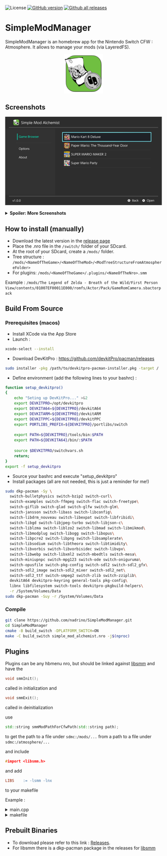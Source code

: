 ![License](https://img.shields.io/badge/License-GPLv3-blue.svg) [![GitHub version](https://badge.fury.io/gh/nadrino%2FSimpleModManager.svg)](https://github.com/nadrino/SimpleModManager/releases/) [![Github all releases](https://img.shields.io/github/downloads/nadrino/SimpleModManager/total.svg)](https://GitHub.com/nadrino/SimpleModManager/releases/)

# SimpleModManager

SimpleModManager is an homebrew app for the Nintendo Switch CFW : Atmosphere.
It allows to manage your mods (via LayeredFS).

<p align="center"><img src="./src/Applications/SimpleModManager/resources/romfs/images/icon_corner.png" width="25%"></p>

## Screenshots

![](./screenshots/1.jpg)

<details>
  <summary><b>Spoiler: More Screenshots</b></summary>

![](./screenshots/2.jpg)
![](./screenshots/3.jpg)
![](./screenshots/4.jpg)
![](./screenshots/5.jpg)
![](./screenshots/6.jpg)

</details>


## How to install (manually)
- Download the latest version in the [release page](https://github.com/nadrino/SimpleModManager/releases)
- Place the .nro file in the `/switch/` folder of your SDcard.
- At the root of your SDcard, create a `/mods/` folder.
- Tree structure : `/mods/<NameOfTheGame>/<NameOfTheMod>/<ModTreeStructureFromAtmosphereFolder>`
- For plugins: `/mods/<NameOfTheGame>/.plugins/<NameOfTheNro>.smm`

Example : `/mods/The Legend of Zelda - Breath of the Wild/First Person View/contents/01007EF00011E000/romfs/Actor/Pack/GameRomCamera.sbactorpack`


## Build From Source

### Prerequisites (macos)
- Install XCode via the App Store
- Launch :
```bash
xcode-select --install
```
- Download DevKitPro : https://github.com/devkitPro/pacman/releases
```bash
sudo installer -pkg /path/to/devkitpro-pacman-installer.pkg -target /
```
- Define environment (add the following lines to your bashrc) :
```bash
function setup_devkitpro()
{
    echo "Seting up DevKitPro..." >&2
    export DEVKITPRO=/opt/devkitpro
    export DEVKITA64=${DEVKITPRO}/devkitA64
    export DEVKITARM=${DEVKITPRO}/devkitARM
    export DEVKITPPC=${DEVKITPRO}/devkitPPC
    export PORTLIBS_PREFIX=${DEVKITPRO}/portlibs/switch

    export PATH=${DEVKITPRO}/tools/bin:$PATH
    export PATH=${DEVKITA64}/bin/:$PATH

    source $DEVKITPRO/switchvars.sh
    return;
}
export -f setup_devkitpro
```
- Source your bashrc and execute "setup_devkitpro"
- Install packages (all are not needed, this is just a reminder for me!)
```bash
sudo dkp-pacman -Sy \
  switch-bulletphysics switch-bzip2 switch-curl\
  switch-examples switch-ffmpeg switch-flac switch-freetype\
  switch-giflib switch-glad switch-glfw switch-glm\
  switch-jansson switch-libass switch-libconfig\
  switch-libdrm_nouveau switch-libexpat switch-libfribidi\
  switch-libgd switch-libjpeg-turbo switch-libjson-c\
  switch-liblzma switch-liblzo2 switch-libmad switch-libmikmod\
  switch-libmodplug switch-libogg switch-libopus\
  switch-libpcre2 switch-libpng switch-libsamplerate\
  switch-libsodium switch-libtheora switch-libtimidity\
  switch-libvorbis switch-libvorbisidec switch-libvpx\
  switch-libwebp switch-libxml2 switch-mbedtls switch-mesa\
  switch-miniupnpc switch-mpg123 switch-ode switch-oniguruma\
  switch-opusfile switch-pkg-config switch-sdl2 switch-sdl2_gfx\
  switch-sdl2_image switch-sdl2_mixer switch-sdl2_net\
  switch-sdl2_ttf switch-smpeg2 switch-zlib switch-zziplib\
  devkitA64 devkitpro-keyring general-tools pkg-config\
  libnx libfilesystem switch-tools devkitpro-pkgbuild-helpers\
  -r /System/Volumes/Data
sudo dkp-pacman -Suy -r /System/Volumes/Data
```

### Compile
```bash
git clone https://github.com/nadrino/SimpleModManager.git
cd SimpleModManager
cmake -B build_switch -DPLATFORM_SWITCH=ON
make -C build_switch simple_mod_alchemist.nro -j$(nproc)
```




## Plugins
Plugins can be any hbmenu nro, but should be linked against [libsmm](https://github.com/withertech/libsmm) and have the
```c++
void smmInit();
```
called in initialization and
```c++
void smmExit();
```
called in deinitialization

use
```c++
std::string smmModPathForCfwPath(std::string path);
```
to get the path to a file under `sdmc:/mods/...` from a path to a file under `sdmc:/atmosphere/...`

and include
```c++
#import <libsmm.h>
```
and add
```makefile
LIBS	:= -lsmm -lnx
```
to your makefile

Example :

<details>
  <summary>main.cpp</summary>

```c++

// Include the most common headers from the C standard library
#include <stdio.h>
#include <stdlib.h>
#include <string.h>

// Include the main libnx system header, for Switch development
#include <switch.h>

#include <libsmm.h>

// Main program entrypoint
int main(int argc, char* argv[])
{
    // This example uses a text console, as a simple way to output text to the screen.
    // If you want to write a software-rendered graphics application,
    //   take a look at the graphics/simplegfx example, which uses the libnx Framebuffer API instead.
    // If on the other hand you want to write an OpenGL based application,
    //   take a look at the graphics/opengl set of examples, which uses EGL instead.
    consoleInit(NULL);
    smmInit();
    // Configure our supported input layout: a single player with standard controller styles
    padConfigureInput(1, HidNpadStyleSet_NpadStandard);

    // Initialize the default gamepad (which reads handheld mode inputs as well as the first connected controller)
    PadState pad;
    padInitializeDefault(&pad);
    
    // Other initialization goes here. As a demonstration, we print hello world.
    printf(smmModPathForCfwPath("sdmc:/atmosphere/contents/01000A10041EA000/romfs/Skyrim.ini").c_str());
        
    // Main loop
    while (appletMainLoop())
    {
        // Scan the gamepad. This should be done once for each frame
        padUpdate(&pad);

        // padGetButtonsDown returns the set of buttons that have been
        // newly pressed in this frame compared to the previous one
        u64 kDown = padGetButtonsDown(&pad);

        if (kDown & HidNpadButton_Plus)
            break; // break in order to return to hbmenu

        // Your code goes here

        // Update the console, sending a new frame to the display
        consoleUpdate(NULL);
    }

    smmExit();
    // Deinitialize and clean up resources used by the console (important!)
    consoleExit(NULL);
    return 0;
}
```
</details>

<details>
  <summary>makefile</summary>

```makefile
#---------------------------------------------------------------------------------
.SUFFIXES:
#---------------------------------------------------------------------------------

ifeq ($(strip $(DEVKITPRO)),)
$(error "Please set DEVKITPRO in your environment. export DEVKITPRO=<path to>/devkitpro")
endif

TOPDIR ?= $(CURDIR)
include $(DEVKITPRO)/libnx/switch_rules

#---------------------------------------------------------------------------------
# TARGET is the name of the output
# BUILD is the directory where object files & intermediate files will be placed
# SOURCES is a list of directories containing source code
# DATA is a list of directories containing data files
# INCLUDES is a list of directories containing header files
# EXEFS_SRC is the optional input directory containing data copied into exefs, if anything this normally should only contain "main.npdm".
# ROMFS is the directory containing data to be added to RomFS, relative to the Makefile (Optional)
#
# NO_ICON: if set to anything, do not use icon.
# NO_NACP: if set to anything, no .nacp file is generated.
# APP_TITLE is the name of the app stored in the .nacp file (Optional)
# APP_AUTHOR is the author of the app stored in the .nacp file (Optional)
# APP_VERSION is the version of the app stored in the .nacp file (Optional)
# APP_TITLEID is the titleID of the app stored in the .nacp file (Optional)
# ICON is the filename of the icon (.jpg), relative to the project folder.
#   If not set, it attempts to use one of the following (in this order):
#     - <Project name>.jpg
#     - icon.jpg
#     - <libnx folder>/default_icon.jpg
#---------------------------------------------------------------------------------
TARGET		:=	$(notdir $(CURDIR))
BUILD		:=	build
SOURCES		:=	source
DATA		:=	data
INCLUDES	:=	include
EXEFS_SRC	:=	exefs_src
#ROMFS	:=	romfs

#---------------------------------------------------------------------------------
# options for code generation
#---------------------------------------------------------------------------------
ARCH	:=	-march=armv8-a -mtune=cortex-a57 -mtp=soft -fPIE

CFLAGS	:=	-g -Wall -O2 -ffunction-sections \
			$(ARCH) $(DEFINES)

CFLAGS	+=	$(INCLUDE) -D__SWITCH__

CXXFLAGS	:= $(CFLAGS) -fno-rtti -fno-exceptions

ASFLAGS	:=	-g $(ARCH)
LDFLAGS	=	-specs=$(DEVKITPRO)/libnx/switch.specs -g $(ARCH) -Wl,-Map,$(notdir $*.map)

LIBS	:= -lsmm -lnx 

#---------------------------------------------------------------------------------
# list of directories containing libraries, this must be the top level containing
# include and lib
#---------------------------------------------------------------------------------
LIBDIRS	:= $(PORTLIBS) $(LIBNX)


#---------------------------------------------------------------------------------
# no real need to edit anything past this point unless you need to add additional
# rules for different file extensions
#---------------------------------------------------------------------------------
ifneq ($(BUILD),$(notdir $(CURDIR)))
#---------------------------------------------------------------------------------

export OUTPUT	:=	$(CURDIR)/$(TARGET)
export TOPDIR	:=	$(CURDIR)

export VPATH	:=	$(foreach dir,$(SOURCES),$(CURDIR)/$(dir)) \
			$(foreach dir,$(DATA),$(CURDIR)/$(dir))

export DEPSDIR	:=	$(CURDIR)/$(BUILD)

CFILES		:=	$(foreach dir,$(SOURCES),$(notdir $(wildcard $(dir)/*.c)))
CPPFILES	:=	$(foreach dir,$(SOURCES),$(notdir $(wildcard $(dir)/*.cpp)))
SFILES		:=	$(foreach dir,$(SOURCES),$(notdir $(wildcard $(dir)/*.s)))
BINFILES	:=	$(foreach dir,$(DATA),$(notdir $(wildcard $(dir)/*.*)))

#---------------------------------------------------------------------------------
# use CXX for linking C++ projects, CC for standard C
#---------------------------------------------------------------------------------
ifeq ($(strip $(CPPFILES)),)
#---------------------------------------------------------------------------------
	export LD	:=	$(CC)
#---------------------------------------------------------------------------------
else
#---------------------------------------------------------------------------------
	export LD	:=	$(CXX)
#---------------------------------------------------------------------------------
endif
#---------------------------------------------------------------------------------

export OFILES_BIN	:=	$(addsuffix .o,$(BINFILES))
export OFILES_SRC	:=	$(CPPFILES:.cpp=.o) $(CFILES:.c=.o) $(SFILES:.s=.o)
export OFILES 	:=	$(OFILES_BIN) $(OFILES_SRC)
export HFILES_BIN	:=	$(addsuffix .h,$(subst .,_,$(BINFILES)))

export INCLUDE	:=	$(foreach dir,$(INCLUDES),-I$(CURDIR)/$(dir)) \
			$(foreach dir,$(LIBDIRS),-I$(dir)/include) \
			-I$(CURDIR)/$(BUILD)

export LIBPATHS	:=	$(foreach dir,$(LIBDIRS),-L$(dir)/lib)

export BUILD_EXEFS_SRC := $(TOPDIR)/$(EXEFS_SRC)

ifeq ($(strip $(ICON)),)
	icons := $(wildcard *.jpg)
	ifneq (,$(findstring $(TARGET).jpg,$(icons)))
		export APP_ICON := $(TOPDIR)/$(TARGET).jpg
	else
		ifneq (,$(findstring icon.jpg,$(icons)))
			export APP_ICON := $(TOPDIR)/icon.jpg
		endif
	endif
else
	export APP_ICON := $(TOPDIR)/$(ICON)
endif

ifeq ($(strip $(NO_ICON)),)
	export NROFLAGS += --icon=$(APP_ICON)
endif

ifeq ($(strip $(NO_NACP)),)
	export NROFLAGS += --nacp=$(CURDIR)/$(TARGET).nacp
endif

ifneq ($(APP_TITLEID),)
	export NACPFLAGS += --titleid=$(APP_TITLEID)
endif

ifneq ($(ROMFS),)
	export NROFLAGS += --romfsdir=$(CURDIR)/$(ROMFS)
endif

.PHONY: $(BUILD) clean all

#---------------------------------------------------------------------------------
all: $(BUILD)

$(BUILD):
	@[ -d $@ ] || mkdir -p $@
	@$(MAKE) --no-print-directory -C $(BUILD) -f $(CURDIR)/Makefile

#---------------------------------------------------------------------------------
clean:
	@echo clean ...
	@rm -fr $(BUILD) $(TARGET).pfs0 $(TARGET).nso $(TARGET).nro $(TARGET).nacp $(TARGET).elf


#---------------------------------------------------------------------------------
else
.PHONY:	all

DEPENDS	:=	$(OFILES:.o=.d)

#---------------------------------------------------------------------------------
# main targets
#---------------------------------------------------------------------------------
all	:	$(OUTPUT).pfs0 $(OUTPUT).nro

$(OUTPUT).pfs0	:	$(OUTPUT).nso

$(OUTPUT).nso	:	$(OUTPUT).elf

ifeq ($(strip $(NO_NACP)),)
$(OUTPUT).nro	:	$(OUTPUT).elf $(OUTPUT).nacp
else
$(OUTPUT).nro	:	$(OUTPUT).elf
endif

$(OUTPUT).elf	:	$(OFILES)

$(OFILES_SRC)	: $(HFILES_BIN)

#---------------------------------------------------------------------------------
# you need a rule like this for each extension you use as binary data
#---------------------------------------------------------------------------------
%.bin.o	%_bin.h :	%.bin
#---------------------------------------------------------------------------------
	@echo $(notdir $<)
	@$(bin2o)

-include $(DEPENDS)

#---------------------------------------------------------------------------------------
endif
#---------------------------------------------------------------------------------------
```
</details>

## Prebuilt Binaries
- To download please refer to this link : [Releases](https://github.com/nadrino/SimpleModManager/releases).
- For libsmm there is a dkp-pacman package in the releases for [libsmm](https://github.com/withertech/libsmm/releases)




